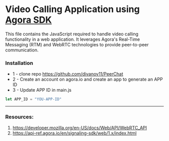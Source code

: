 
 # Video Calling Application using [Agora SDK]('https://api-ref.agora.io/en/signaling-sdk/web/1.x/index.html)
 This file contains the JavaScript required to handle video calling functionality in a web application. It leverages Agora's Real-Time Messaging (RTM) and WebRTC technologies to provide peer-to-peer communication.
 
### Installation
* 1 - clone repo https://github.com/divanov11/PeerChat
* 2 - Create an account on agora.io and create an app to generate an APP ID
* 3 - Update APP ID in main.js
```javascript
let APP_ID = "YOU-APP-ID"
```

 ***

### Resources:
1. https://developer.mozilla.org/en-US/docs/Web/API/WebRTC_API
2. https://api-ref.agora.io/en/signaling-sdk/web/1.x/index.html